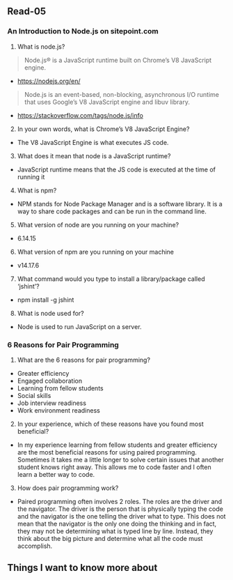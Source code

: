 ## Read-05

### An Introduction to Node.js on sitepoint.com
1. What is node.js?
> Node.js® is a JavaScript runtime built on Chrome’s V8 JavaScript engine.
- https://nodejs.org/en/
> Node.js is an event-based, non-blocking, asynchronous I/O runtime that uses Google’s V8 JavaScript engine and libuv library.
- https://stackoverflow.com/tags/node.js/info
2. In your own words, what is Chrome’s V8 JavaScript Engine?
- The V8 JavaScript Engine is what executes JS code. 
3. What does it mean that node is a JavaScript runtime?
- JavaScript runtime means that the JS code is executed at the time of running it
4. What is npm?
- NPM stands for Node Package Manager and is a software library. It is a way to share code packages and can be run in the command line.
5. What version of node are you running on your machine?
- 6.14.15
6. What version of npm are you running on your machine
- v14.17.6
7. What command would you type to install a library/package called ‘jshint’?
- npm install -g jshint
8. What is node used for?
- Node is used to run JavaScript on a server. 

### 6 Reasons for Pair Programming
1. What are the 6 reasons for pair programming?
- Greater efficiency
- Engaged collaboration
- Learning from fellow students
- Social skills
- Job interview readiness
- Work environment readiness
2. In your experience, which of these reasons have you found most beneficial?
- In my experience learning from fellow students and greater efficiency are the most beneficial reasons for using paired programming. Sometimes it takes me a little longer to solve certain issues that another student knows right away. This allows me to code faster and I often learn a better way to code.
3. How does pair programming work?
- Paired programming often involves 2 roles. The roles are the driver and the navigator. The driver is the person that is physically typing the code and the navigator is the one telling the driver what to type. This does not mean that the navigator is the only one doing the thinking and in fact, they may not be determining what is typed line by line. Instead, they think about the big picture and determine what all the code must accomplish.

## Things I want to know more about
